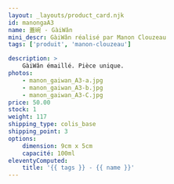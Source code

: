 ```yaml
---
layout: _layouts/product_card.njk
id: manongaA3
name: 蓋碗 - GàiWǎn
mini_descr: GàiWǎn réalisé par Manon Clouzeau
tags: ['produit', 'manon-clouzeau']

description: >
    GàiWǎn émaillé. Pièce unique.
photos:
    - manon_gaiwan_A3-a.jpg
    - manon_gaiwan_A3-b.jpg
    - manon_gaiwan_A3-C.jpg
price: 50.00
stock: 1
weight: 117
shipping_type: colis_base
shipping_point: 3
options:
    dimension: 9cm x 5cm
    capacité: 100ml
eleventyComputed:
    title: '{{ tags }} - {{ name }}'
---
```

